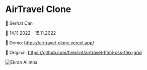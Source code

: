 # AirTravel Clone

🔵 Serhat Can

🔵 14.11.2022 - 15.11.2022

🔵 Demo: https://airtravel-clone.vercel.app/

🔵 Original: https://github.com/fireclint/airtravel-html-css-flex-grid

![Ekran Alıntısı](https://user-images.githubusercontent.com/85739464/201884750-b882b2d2-3a44-4590-80d0-8f900d3cd964.PNG)
